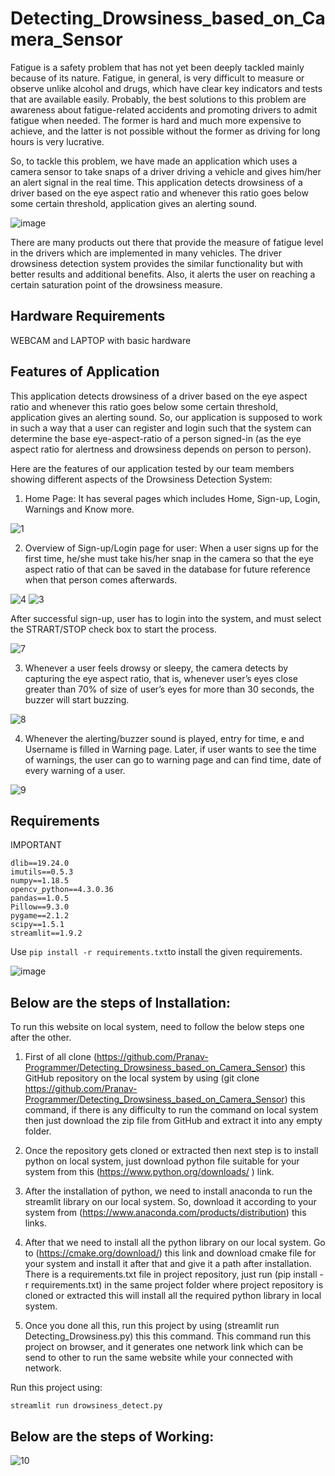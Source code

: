 # Detecting_Drowsiness_based_on_Camera_Sensor

Fatigue is a safety problem that has not yet been deeply tackled mainly because of its nature. Fatigue, in general, is very difficult to measure or observe unlike alcohol and drugs, which have clear key indicators and tests that are available easily. Probably, the best solutions to this problem are awareness about fatigue-related accidents and promoting drivers to admit fatigue when needed. The former is hard and much more expensive to achieve, and the latter is not possible without the former as driving for long hours is very lucrative.

So, to tackle this problem, we have made an application which uses a camera sensor to take snaps of a driver driving a vehicle and gives him/her an alert signal in the real time. This application detects drowsiness of a driver based on the eye aspect ratio and whenever this ratio goes below some certain threshold, application gives an alerting sound.

![image](https://user-images.githubusercontent.com/79044490/202811431-77a6fa76-693d-4a55-aa3c-16ededd10d11.png)

There are many products out there that provide the measure of fatigue level in the drivers which are implemented in many vehicles. The driver drowsiness detection system provides the similar functionality but with better results and additional benefits. Also, it alerts the user on reaching a certain saturation point of the drowsiness measure.

## Hardware Requirements
WEBCAM and LAPTOP with basic hardware


## Features of Application

This application detects drowsiness of a driver based on the eye aspect ratio and whenever this ratio goes below some certain threshold, application gives an alerting sound. So, our application is supposed to work in such a way that a user can register and login such that the system can determine the base eye-aspect-ratio of a person signed-in (as the eye aspect ratio for alertness and drowsiness depends on person to person).

Here are the features of our application tested by our team members showing different aspects of the Drowsiness Detection System:

1.	Home Page: It has several pages which includes Home, Sign-up, Login, Warnings and Know more.

![1](https://user-images.githubusercontent.com/79044490/202721074-288ebc3c-f494-4fcf-96f9-4e794bd5183c.png)

2.	Overview of Sign-up/Login page for user: When a user signs up for the first time, he/she must take his/her snap in the camera so that the eye aspect ratio of that can be saved in the database for future reference when that person comes afterwards.

![4](https://user-images.githubusercontent.com/79044490/202721207-f6be1737-4ed7-4c77-957f-5adbaed6f601.png)
![3](https://user-images.githubusercontent.com/79044490/202721166-f35ad40f-dc3e-4b89-82b0-f82b1b54a4be.png)

After successful sign-up, user has to login into the system, and must select the STRART/STOP check box to start the process.

![7](https://user-images.githubusercontent.com/79044490/202721298-b68df2be-a20c-43b9-a004-813bb97aedb3.png)

3.	Whenever a user feels drowsy or sleepy, the camera detects by capturing the eye aspect ratio, that is, whenever user’s eyes close greater than 70% of size of user’s eyes for more than 30 seconds, the buzzer will start buzzing.

![8](https://user-images.githubusercontent.com/79044490/202721321-93087610-f67b-47a7-a955-974742619132.png)

4.	Whenever the alerting/buzzer sound is played, entry for time, e and Username is filled in Warning page. Later, if user wants to see the time of warnings, the user can go to warning page and can find time, date of every warning of a user.

![9](https://user-images.githubusercontent.com/79044490/202721343-3d4971ea-d7c3-468c-bc72-005fbf9e0bff.png)

 
 ## Requirements
 
IMPORTANT

    dlib==19.24.0
    imutils==0.5.3
    numpy==1.18.5
    opencv_python==4.3.0.36
    pandas==1.0.5
    Pillow==9.3.0
    pygame==2.1.2
    scipy==1.5.1
    streamlit==1.9.2

Use `pip install -r requirements.txt`to install the given requirements.

![image](https://user-images.githubusercontent.com/79044490/202812172-41c62f89-ed68-42da-9300-1f1fdc609a23.png)


## Below are the steps of Installation:

To run this website on local system, need to follow the below steps one after the other.
1.	First of all clone (https://github.com/Pranav-Programmer/Detecting_Drowsiness_based_on_Camera_Sensor) this GitHub repository on the local system by using (git clone https://github.com/Pranav-Programmer/Detecting_Drowsiness_based_on_Camera_Sensor) this command, if there is any difficulty to run the command on local system then just download the zip file from GitHub and extract it into any empty folder.

2.	Once the repository gets cloned or extracted then next step is to install python on local system, just download python file suitable for your system from this (https://www.python.org/downloads/ ) link.

3.	After the installation of python, we need to install anaconda to run the streamlit library on our local system. So, download it according to your system from (https://www.anaconda.com/products/distribution) this links. 

4.	After that we need to install all the python library on our local system. Go to (https://cmake.org/download/) this link and download cmake file for your system and install it after that and give it a path after installation. There is a requirements.txt file in project repository, just run (pip install -r requirements.txt) in the same project folder where project repository is cloned or extracted this will install all the required python library in local system.

5.	Once you done all this, run this project by using (streamlit run Detecting_Drowsiness.py) this this command. This command run this project on browser, and it generates one network link which can be send to other to run the same website while your connected with network.

Run this project using:

    streamlit run drowsiness_detect.py
    
## Below are the steps of Working:

![10](https://user-images.githubusercontent.com/79044490/202721371-8e731d9f-3e41-42e5-961d-9ee3534e3605.png)
